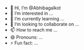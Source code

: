 - 👋 Hi, I’m @Abhibagalkot
- 👀 I’m interested in ...
- 🌱 I’m currently learning ...
- 💞️ I’m looking to collaborate on ...
- 📫 How to reach me ...
- 😄 Pronouns: ...
- ⚡ Fun fact: ...

<!---
Abhibagalkot/Abhibagalkot is a ✨ special ✨ repository because its `README.md` (this file) appears on your GitHub profile.
You can click the Preview link to take a look at your changes.
--->
